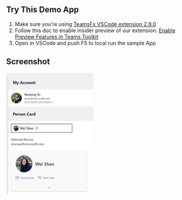 ## Try This Demo App
1.	Make sure you’re using [TeamsFx VSCode extension  2.9.0](https://marketplace.visualstudio.com/items?itemName=TeamsDevApp.ms-teams-vscode-extension)
2.	Follow this doc to enable insider preview of our extension: [Enable Preview Features in Teams Toolkit](https://github.com/OfficeDev/TeamsFx/wiki/Enable-Preview-Features-in-Teams-Toolkit#how-to-enable-preview-features)
4.	Open in VSCode and push F5 to local run the sample App


## Screenshot
![screenshot](./screenshot.png)